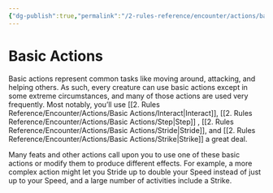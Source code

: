 ```yaml
---
{"dg-publish":true,"permalink":"/2-rules-reference/encounter/actions/basic-actions/basic-actions/"}
---
```


# Basic Actions

Basic actions represent common tasks like moving around, attacking, and helping others. As such, every creature can use basic actions except in some extreme circumstances, and many of those actions are used very frequently. Most notably, you’ll use [[2. Rules Reference/Encounter/Actions/Basic Actions/Interact\|Interact]], [[2. Rules Reference/Encounter/Actions/Basic Actions/Step\|Step]] , [[2. Rules Reference/Encounter/Actions/Basic Actions/Stride\|Stride]], and [[2. Rules Reference/Encounter/Actions/Basic Actions/Strike\|Strike]] a great deal.

Many feats and other actions call upon you to use one of these basic actions or modify them to produce different effects. For example, a more complex action might let you Stride up to double your Speed instead of just up to your Speed, and a large number of activities include a Strike.
